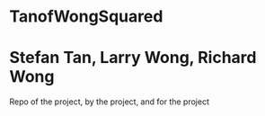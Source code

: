 # TanofWongSquared
# Stefan Tan, Larry Wong, Richard Wong
Repo of the project, by the project, and for the project
